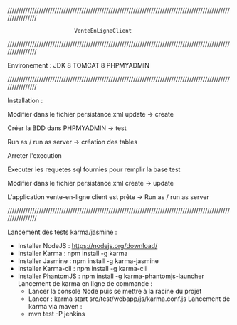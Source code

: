////////////////////////////////////////////////////////////////////////////////////////////////////////////////

                         VenteEnLigneClient

////////////////////////////////////////////////////////////////////////////////////////////////////////////////

Environement : JDK 8 TOMCAT 8 PHPMYADMIN

////////////////////////////////////////////////////////////////////////////////////////////////////////////////

Installation : 

Modifier dans le fichier persistance.xml update -> create

Créer la BDD dans PHPMYADMIN -> test

Run as / run as server -> création des tables

Arreter l'execution

Executer les requetes sql fournies pour remplir la base test

Modifier dans le fichier persistance.xml create -> update

L'application vente-en-ligne client est prête -> Run as / run as server

////////////////////////////////////////////////////////////////////////////////////////////////////////////////

Lancement des tests karma/jasmine :
 - Installer NodeJS : https://nodejs.org/download/
 - Installer Karma : npm install -g karma
 - Installer Jasmine : npm install -g karma-jasmine
 - Installer Karma-cli : npm install -g karma-cli
 - Installer PhantomJS : npm install -g karma-phantomjs-launcher
 Lancement de karma en ligne de commande :
   - Lancer la console Node puis se mettre à la racine du projet
   - Lancer : karma start src/test/webapp/js/karma.conf.js 
 Lancement de karma via maven :
   - mvn test -P jenkins

